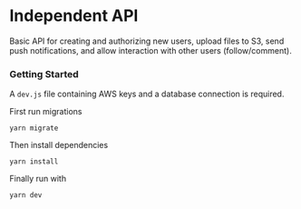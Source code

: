 # Independent API

Basic API for creating and authorizing new users, upload files to S3, send push notifications, and allow interaction with other users (follow/comment).

### Getting Started

A `dev.js` file containing AWS keys and a database connection is required.

First run migrations 
```
yarn migrate
```

Then install dependencies
```
yarn install
```

Finally run with 
```
yarn dev
```